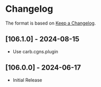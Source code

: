 # Changelog

The format is based on [Keep a Changelog](https://keepachangelog.com/en/1.0.0/).

## [106.1.0] - 2024-08-15
- Use carb.cgns.plugin

## [106.0.0] - 2024-06-17
- Initial Release
